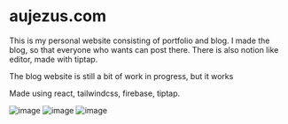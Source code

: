# aujezus.com

This is my personal website consisting of portfolio and blog. I made the blog, so that everyone who wants can post there. There is also notion like editor, made with tiptap.

The blog website is still a bit of work in progress, but it works

Made using react, tailwindcss, firebase, tiptap.

![image](https://github.com/AuJezus/personal-website/assets/72869217/b7455e4a-88ba-441a-a59e-d5443528dd90)
![image](https://github.com/AuJezus/personal-website/assets/72869217/756bf7be-2bde-4bf7-b68e-075175fc4ea3)
![image](https://github.com/AuJezus/personal-website/assets/72869217/f9fca802-1db5-43f0-bf01-2287ded99c4c)


